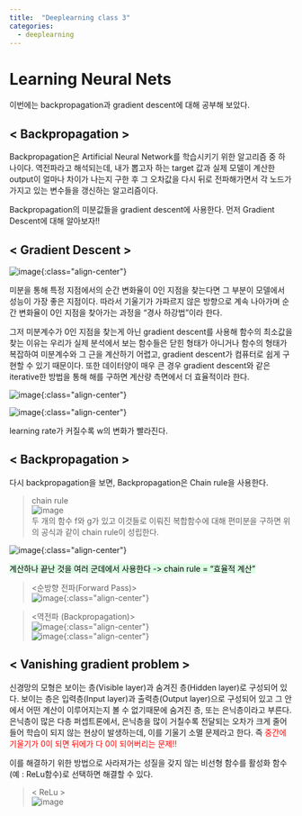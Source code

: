 ```yaml
---
title:  "Deeplearning class 3"
categories:
  - deeplearning
---
```


# Learning Neural Nets  

이번에는 backpropagation과 gradient descent에 대해 공부해 보았다.  

## < Backpropagation >  

Backpropagation은 Artificial Neural Network를 학습시키기 위한 알고리즘 중 하나이다. 
역전파라고 해석되는데, 내가 뽑고자 하는 target 값과 실제 모델이 계산한 output이 얼마나 차이가 나는지 구한 후 
그 오차값을 다시 뒤로 전파해가면서 각 노드가 가지고 있는 변수들을 갱신하는 알고리즘이다.  

Backpropagation의 미분값들을 gradient descent에 사용한다. 
먼저 Gradient Descent에 대해 알아보자!!  

## < Gradient Descent >  

![image](https://user-images.githubusercontent.com/93988405/231022026-01509ca8-af83-4309-b576-59249d2e2ba7.png){:class="align-center"}  

미분을 통해 특정 지점에서의 순간 변화율이 0인 지점을 찾는다면 그 부분이 모델에서 성능이 가장 좋은 지점이다.
따라서 기울기가 가파르지 않은 방향으로 계속 나아가며 순간 변화율이 0인 지점을 찾아가는 과정을 “경사 하강법”이라 한다.  

그저 미분계수가 0인 지점을 찾는게 아닌 gradient descent를 사용해 함수의 최소값을 찾는 이유는 
우리가 실제 분석에서 보는 함수들은 닫힌 형태가 아니거나 함수의 형태가 복잡하여 미분계수와 그 근을 계산하기 어렵고, 
gradient descent가 컴퓨터로 쉽게 구현할 수 있기 때문이다. 
또한 데이터양이 매우 큰 경우 gradient descent와 같은 iterative한 방법을 통해 해를 구하면 계산량 측면에서 더 효율적이라 한다.  

![image](https://user-images.githubusercontent.com/93988405/231022140-fcb05c3d-e5e2-4478-a00c-94c7d62481af.png){:class="align-center"}  

![image](https://user-images.githubusercontent.com/93988405/231022181-1015c98a-e8f5-4884-96bb-25eb83373f3f.png){:class="align-center"}  

learning rate가 커질수록 w의 변화가 빨라진다.  

## < Backpropagation >  

다시 backpropagation을 보면, Backpropagation은 Chain rule을 사용한다.

> chain rule  
> ![image](https://user-images.githubusercontent.com/93988405/231022290-f74a6fba-6a3d-499c-8786-6de93b1a9c94.png)  
> 두 개의 함수 f와 g가 있고 이것들로 이뤄진 복합함수에 대해 편미분을 구하면 위의 공식과 같이 chain rule이 성립한다.  


![image](https://user-images.githubusercontent.com/93988405/231022345-28b0ffbc-0934-41ef-b826-bf15ec492b52.png){:class="align-center"}  

<mark style='background-color: #dcffe4'>계산하나 끝난 것을 여러 군데에서 사용한다 -> chain rule = “효율적 계산”</mark>  

> <순방향 전파(Forward Pass)>  
> ![image](https://user-images.githubusercontent.com/93988405/231022477-ce2d8760-096a-43b0-882f-d802d1ca5e55.png){:class="align-center"}  
  
  
> <역전파 (Backpropagation)>  
> ![image](https://user-images.githubusercontent.com/93988405/231024027-d010d624-6627-4254-aaf9-5d6d39b8c7a1.png){:class="align-center"}  
> ![image](https://user-images.githubusercontent.com/93988405/231024057-eeeed5b3-c69a-4279-8b4b-a1c89271158a.png){:class="align-center"}  


## < Vanishing gradient problem >  

신경망의 모형은 보이는 층(Visible layer)과 숨겨진 층(Hidden layer)로 구성되어 있다. 
보이는 층은 입력층(Input layer)과 출력층(Output layer)으로 구성되어 있고 그 안에서 어떤 계산이 이루어지는지 볼 수 없기때문에 숨겨진 층, 또는 은닉층이라고 부른다.  
은닉층이 많은 다층 퍼셉트론에서, 은닉층을 많이 거칠수록 전달되는 오차가 크게 줄어들어 학습이 되지 않는 현상이 발생하는데, 이를 기울기 소멸 문제라고 한다. 
즉 <font color='red'>중간에 기울기가 0이 되면 뒤에가 다 0이 되어버리는 문제!!</font>  

이를 해결하기 위한 방법으로 사라져가는 성질을 갖지 않는 비선형 함수를 활성화 함수(예 : ReLu함수)로 선택하면 해결할 수 있다.  
> < ReLu >  
> ![image](https://user-images.githubusercontent.com/93988405/231022797-e31d4ea6-dd9c-4f2a-b6bf-d09d8e51f65e.png)
